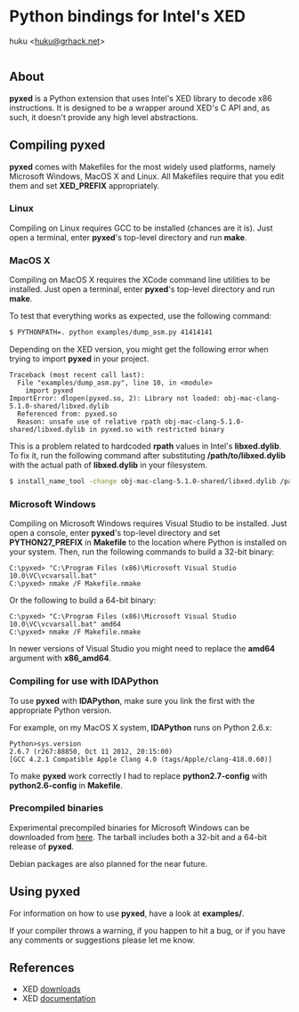 # Python bindings for Intel's XED

huku &lt;[huku@grhack.net](mailto:huku@grhack.net)&gt;

<a href="https://pledgie.com/campaigns/27150"><img alt="" src="https://pledgie.com/campaigns/27150.png?skin_name=chrome" border="0" ></a>


## About

**pyxed** is a Python extension that uses Intel's XED library to decode x86
instructions. It is designed to be a wrapper around XED's C API and, as such,
it doesn't provide any high level abstractions.


## Compiling pyxed

**pyxed** comes with Makefiles for the most widely used platforms, namely
Microsoft Windows, MacOS X and Linux. All Makefiles require that you edit them
and set **XED_PREFIX** appropriately.


### Linux

Compiling on Linux requires GCC to be installed (chances are it is). Just open a
terminal, enter **pyxed**'s top-level directory and run **make**.


### MacOS X

Compiling on MacOS X requires the XCode command line utilities to be installed.
Just open a terminal, enter **pyxed**'s top-level directory and run **make**.

To test that everything works as expected, use the following command:

```sh
$ PYTHONPATH=. python examples/dump_asm.py 41414141
```

Depending on the XED version, you might get the following error when trying to
import **pyxed** in your project.

```
Traceback (most recent call last):
  File "examples/dump_asm.py", line 10, in <module>
    import pyxed
ImportError: dlopen(pyxed.so, 2): Library not loaded: obj-mac-clang-5.1.0-shared/libxed.dylib
  Referenced from: pyxed.so
  Reason: unsafe use of relative rpath obj-mac-clang-5.1.0-shared/libxed.dylib in pyxed.so with restricted binary
```

This is a problem related to hardcoded **rpath** values in Intel's **libxed.dylib**.
To fix it, run the following command after substituting **/path/to/libxed.dylib**
with the actual path of **libxed.dylib** in your filesystem.

```sh
$ install_name_tool -change obj-mac-clang-5.1.0-shared/libxed.dylib /path/to/libxed.dylib pyxed.so
```


### Microsoft Windows

Compiling on Microsoft Windows requires Visual Studio to be installed. Just open
a console, enter **pyxed**'s top-level directory and set **PYTHON27_PREFIX** in
**Makefile** to the location where Python is installed on your system. Then, run
the following commands to build a 32-bit binary:

```
C:\pyxed> "C:\Program Files (x86)\Microsoft Visual Studio 10.0\VC\vcvarsall.bat"
C:\pyxed> nmake /F Makefile.nmake
```

Or the following to build a 64-bit binary:

```
C:\pyxed> "C:\Program Files (x86)\Microsoft Visual Studio 10.0\VC\vcvarsall.bat" amd64
C:\pyxed> nmake /F Makefile.nmake
```

In newer versions of Visual Studio you might need to replace the **amd64**
argument with **x86_amd64**.


### Compiling for use with IDAPython

To use **pyxed** with **IDAPython**, make sure you link the first with the
appropriate Python version.

For example, on my MacOS X system, **IDAPython** runs on Python 2.6.x:

```
Python>sys.version
2.6.7 (r267:88850, Oct 11 2012, 20:15:00)
[GCC 4.2.1 Compatible Apple Clang 4.0 (tags/Apple/clang-418.0.60)]
```

To make **pyxed** work correctly I had to replace **python2.7-config** with
**python2.6-config** in **Makefile**.


### Precompiled binaries

Experimental precompiled binaries for Microsoft Windows can be downloaded from
[here](https://www.grhack.net/pyxed-vs2012-xed_2016_02_02.tgz). The tarball
includes both a 32-bit and a 64-bit release of **pyxed**.

Debian packages are also planned for the near future.


## Using pyxed

For information on how to use **pyxed**, have a look at **examples/**.

If your compiler throws a warning, if you happen to hit a bug, or if you have
any comments or suggestions please let me know.


## References

  * XED [downloads](https://software.intel.com/en-us/articles/xed-x86-encoder-decoder-software-library)
  * XED [documentation](https://software.intel.com/sites/landingpage/xed/ref-manual/html/index.html)

